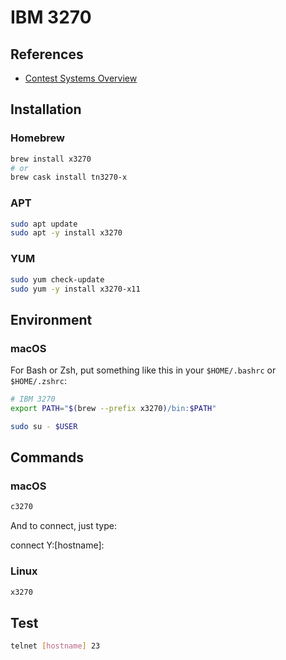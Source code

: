 # IBM 3270

## References

- [Contest Systems Overview](http://mtm2016.mybluemix.net/printview/connguide.html)

## Installation

### Homebrew

```sh
brew install x3270
# or
brew cask install tn3270-x
```

### APT

```sh
sudo apt update
sudo apt -y install x3270
```

### YUM

```sh
sudo yum check-update
sudo yum -y install x3270-x11
```

## Environment

### macOS

For Bash or Zsh, put something like this in your `$HOME/.bashrc` or `$HOME/.zshrc`:

```sh
# IBM 3270
export PATH="$(brew --prefix x3270)/bin:$PATH"
```

```sh
sudo su - $USER
```

## Commands

### macOS

```sh
c3270
```

And to connect, just type: 

connect Y:[hostname]:<port>

### Linux

```sh
x3270
```

## Test

```sh
telnet [hostname] 23
```
